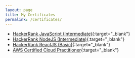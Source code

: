 ```yaml
---
layout: page
title: My Certificates
permalink: /certificates/
---
```


- [HackerRank JavaScript (Intermediate)](https://www.hackerrank.com/certificates/c7d955cfa44f){:target="\_blank"}
- [HackerRank NodeJS (Intermediate)](https://www.hackerrank.com/certificates/e8b70011fcd3){:target="\_blank"}
- [HackerRank ReactJS (Basic)](https://www.hackerrank.com/certificates/f90950b25d38){:target="\_blank"}
- [AWS Certified Cloud Practitioner](https://www.credly.com/badges/3e6f70a7-43c6-4cb3-9e86-7baa2d1a0e29/public_url){:target="\_blank"}
